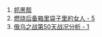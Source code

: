 1. [抓黑帮](https://mp.weixin.qq.com/mp/audio?t=pages/audio_detail&scene=1&__biz=MzAwMzk0OTQ1Mw==&mid=2247503530&idx=1&sn=631899b4c98d78a6f23b29280f4298b6&voice_id=MzAwMzk0OTQ1M18yMjQ3NTAzNTI5&_wxindex_=0#wechat_redirect)
2. [燃烧后备箱里袋子里的女人 - 5](https://mp.weixin.qq.com/mp/audio?_wxindex_=0&scene=104&__biz=MzAwMzk0OTQ1Mw==&mid=2247503487&idx=1&voice_id=MzAwMzk0OTQ1M18yMjQ3NTAzNDg2&sn=69f9017ce4c9b1fd89c1c98acbcca343#wechat_redirect)
3. [俄乌之战第50天战况分析 - 1](https://mp.weixin.qq.com/s/_OhnknYHRoE24C0GVEYXPg)
